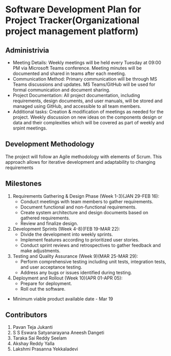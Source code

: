 # Software Development Plan for Project Tracker(Organizational project management platform)

## Administrivia

* Meeting Details:  Weekly meetings will be held every Tuesday at 09:00 PM via Microsoft Teams conference. Meeting minutes will be documented and shared in teams after each meeting.
* Communication Method:  Primary communication will be through MS Teams discussions and updates. MS Teams/GitHub will be used for formal communication and document sharing.
* Project Documentation:  All project documentation, including requirements, design documents, and user manuals, will be stored and managed using GitHub, and accessible to all team members.
* Additional tasks: Creation & modification of meetings as needed for the project. Weekly discussion on new ideas on the components design or data and their complexities which will be covered as part of weekly and srpint meetings.

## Development Methodology

The project will follow an Agile methodology with elements of Scrum. This approach allows for iterative development and adaptability to changing requirements

## Milestones

1. Requirements Gathering & Design Phase (Week 1-3)(JAN 29-FEB 16):  
    * Conduct meetings with team members to gather requirements.
    * Document functional and non-functional requirements.
    * Create system architecture and design documents based on gathered requirements.
    * Review and finalize design.
2. Development Sprints (Week 4-8)(FEB 19-MAR 22):
    * Divide the development into weekly sprints.
    * Implement features according to prioritized user stories.
    * Conduct sprint reviews and retrospectives to gather feedback and make adjustments.
3. Testing and Quality Assurance (Week 9)(MAR 25-MAR 29):
    * Perform comprehensive testing including unit tests, integration tests, and user acceptance testing.
    * Address any bugs or issues identified during testing.
4. Deployment and Rollout (Week 10)(APR 01-APR 05):
    * Prepare for deployment.
    * Roll out the software.

* Minimum viable product available date - Mar 19

## Contributors

1. Pavan Teja Jukanti
2. S S Eswara Satyanarayana Aneesh Dangeti
3. Taraka Sai Reddy Seelam
4. Akshay Reddy Yalla
5. Lakshmi Prasanna Yekkaladevi
